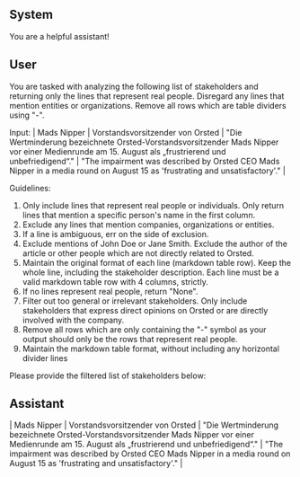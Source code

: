 ## System

You are a helpful assistant!

## User


You are tasked with analyzing the following list of stakeholders and returning only the lines that represent real people. Disregard any lines that mention entities or organizations. Remove all rows which are table dividers using "-".

Input:
| Mads Nipper | Vorstandsvorsitzender von Orsted | "Die Wertminderung bezeichnete Orsted-Vorstandsvorsitzender Mads Nipper vor einer Medienrunde am 15. August als „frustrierend und unbefriedigend“." | "The impairment was described by Orsted CEO Mads Nipper in a media round on August 15 as 'frustrating and unsatisfactory'." |

Guidelines:
1. Only include lines that represent real people or individuals. Only return lines that mention a specific person's name in the first column.
2. Exclude any lines that mention companies, organizations or entities.
3. If a line is ambiguous, err on the side of exclusion.
4. Exclude mentions of John Doe or Jane Smith. Exclude the author of the article or other people which are not directly related to Orsted.
5. Maintain the original format of each line (markdown table row). Keep the whole line, including the stakeholder description. Each line must be a valid markdown table row with 4 columns, strictly.
6. If no lines represent real people, return "None".
7. Filter out too general or irrelevant stakeholders. Only include stakeholders that express direct opinions on Orsted or are directly involved with the company.
8. Remove all rows which are only containing the "-" symbol as your output should only be the rows that represent real people.
9. Maintain the markdown table format, without including any horizontal divider lines

Please provide the filtered list of stakeholders below:
        

## Assistant

| Mads Nipper | Vorstandsvorsitzender von Orsted | "Die Wertminderung bezeichnete Orsted-Vorstandsvorsitzender Mads Nipper vor einer Medienrunde am 15. August als „frustrierend und unbefriedigend“." | "The impairment was described by Orsted CEO Mads Nipper in a media round on August 15 as 'frustrating and unsatisfactory'." |

